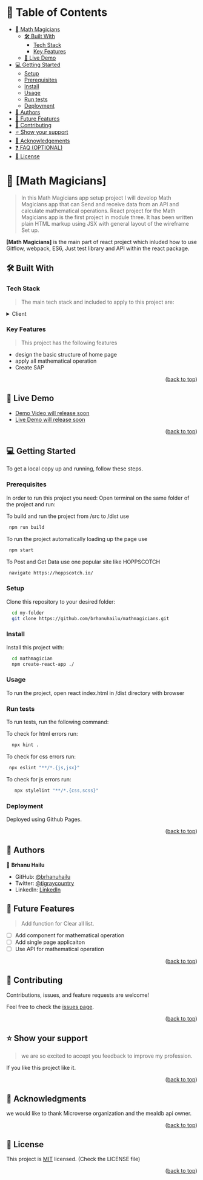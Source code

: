 <a name="readme-top"></a>

# 📗 Table of Contents

- [📖 Math Magicians](#about-project)
  - [🛠 Built With](#built-with)
    - [Tech Stack](#tech-stack)
    - [Key Features](#key-features)
  - [🚀 Live Demo](#live-demo)
- [💻 Getting Started](#getting-started)
  - [Setup](#setup)
  - [Prerequisites](#prerequisites)
  - [Install](#install)
  - [Usage](#usage)
  - [Run tests](#run-tests)
  - [Deployment](#triangular_flag_on_post-deployment)
- [👥 Authors](#authors)
- [🔭 Future Features](#future-features)
- [🤝 Contributing](#contributing)
- [⭐️ Show your support](#support)
- [🙏 Acknowledgements](#acknowledgements)
- [❓ FAQ (OPTIONAL)](#faq)
- [📝 License](#license)

<!-- PROJECT DESCRIPTION -->

# 📖 [Math Magicians] <a name="about-project"></a>

> In this Math Magicians app setup project I will develop Math Magicians app that can Send and receive data from an API and calculate mathematical operations. React project for the Math Magicians app is the first project in module three.
> It has been written plain HTML markup using JSX with general layout of the wireframe Set up.

**[Math Magicians]** is the main part of react project which inluded how to use Gitflow, webpack, ES6, Just test library and API within the react package.

## 🛠 Built With <a name="built-with"></a>

### Tech Stack <a name="tech-stack"></a>

> The main tech stack and included to apply to this project are:

<details>
  <summary>Client</summary>
  <ul>
    <li><a href="https://www.w3schools.com/html/default.asp">Html</a></li>
    <li><a href="https://react.dev/">React</a></li>

  </ul>
</details>

<!-- Features -->

### Key Features <a name="key-features"></a>

> This project has the following features

- design the basic structure of home page
- apply all mathematical operation
- Create SAP

<p align="right">(<a href="#readme-top">back to top</a>)</p>
<!--video description-->
<!-- LIVE DEMO -->

## 🚀 Live Demo <a name="live-demo"></a>

- [Demo Video will release soon]()
- [Live Demo will release soon]()

<p align="right">(<a href="#readme-top">back to top</a>)</p>

## 💻 Getting Started <a name="getting-started"></a>

To get a local copy up and running, follow these steps.

### Prerequisites

In order to run this project you need:
Open terminal on the same folder of the project and run:

To build and run the project from /src to /dist use

```sh
 npm run build
```

To run the project automatically loading up the page use

```sh
 npm start
```

To Post and Get Data use one popular site like HOPPSCOTCH

```sh
 navigate https://hoppscotch.io/
```

### Setup

Clone this repository to your desired folder:

```sh
  cd my-folder
  git clone https://github.com/brhanuhailu/mathmagicians.git
```

### Install

Install this project with:

```sh
  cd mathmagician
  npm create-react-app ./
```

### Usage

To run the project, open react index.html in /dist directory with browser

### Run tests

To run tests, run the following command:

To check for html errors run:

```sh
  npx hint .
```

To check for css errors run:

```sh
 npx eslint "**/*.{js,jsx}"
```

To check for js errors run:

```sh
   npx stylelint "**/*.{css,scss}"
```

### Deployment

Deployed using Github Pages.

<p align="right">(<a href="#readme-top">back to top</a>)</p>

<!-- AUTHORS -->

## 👥 Authors <a name="authors"></a>

👤 **Brhanu Hailu**

- GitHub: [@brhanuhailu](https://github.com/brhanuhailu)
- Twitter: [@tigraycountry](https://twitter.com/TigrayCountry)
- LinkedIn: [LinkedIn](https://www.linkedin.com/in/brhanu-hailu-85578a246/)

<!-- FUTURE FEATURES -->

## 🔭 Future Features <a name="future-features"></a>

> Add function for Clear all list.

- [ ] Add component for mathematical operation
- [ ] Add single page applicaiton
- [ ] Use API for mathematical operation

<p align="right">(<a href="#readme-top">back to top</a>)</p>

<!-- CONTRIBUTING -->

## 🤝 Contributing <a name="contributing"></a>

Contributions, issues, and feature requests are welcome!

Feel free to check the [issues page](https://github.com/brhanuhailu/Leaderboard/issues).

<p align="right">(<a href="#readme-top">back to top</a>)</p>

<!-- SUPPORT -->

## ⭐️ Show your support <a name="support"></a>

> we are so excited to accept you feedback to improve my profession.

If you like this project like it.

<p align="right">(<a href="#readme-top">back to top</a>)</p>

<!-- ACKNOWLEDGEMENTS -->

## 🙏 Acknowledgments <a name="acknowledgements"></a>

we would like to thank Microverse organization and the mealdb api owner.

<p align="right">(<a href="#readme-top">back to top</a>)</p>

<!-- FAQ (optional) -->

<!-- LICENSE -->

## 📝 License <a name="license"></a>

This project is [MIT](https://github.com/brhanuhailu/mathmagicians/blob/dev/LICENSE) licensed.
(Check the LICENSE file)

<p align="right">(<a href="#readme-top">back to top</a>)</p>
